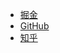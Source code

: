 - [掘金](https://juejin.im/post/5a7c4ebaf265da4e81239431)
- [GitHub](https://github.com/whynotgonow/tcp-ip)
- [知乎](https://zhuanlan.zhihu.com/p/33797520)